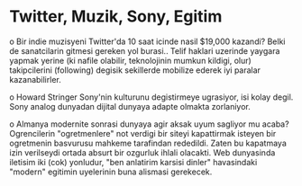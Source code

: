 # Twitter, Muzik, Sony, Egitim

o Bir indie muzisyeni Twitter'da 10 saat icinde nasil $19,000 kazandi? Belki de sanatcilarin gitmesi gereken yol burasi.. Telif haklari uzerinde yaygara yapmak yerine (ki nafile olabilir, teknolojinin mumkun kildigi, olur) takipcilerini (following) degisik sekillerde mobilize ederek iyi paralar kazanabilirler.

o Howard Stringer Sony'nin kulturunu degistirmeye ugrasiyor, isi kolay degil. Sony analog dunyadan dijital dunyaya adapte olmakta zorlaniyor.

o Almanya modernite sonrasi dunyaya agir aksak uyum sagliyor mu acaba? Ogrencilerin "ogretmenlere" not verdigi bir siteyi kapattirmak isteyen bir ogretmenin basvurusu mahkeme tarafindan rededildi. Zaten bu kapatmaya izin verilseydi ortada absurt bir ozgurluk ihlali olacakti. Web dunyasinda iletisim iki (cok) yonludur, "ben anlatirim karsisi dinler" havasindaki "modern" egitimin uyelerinin buna alismasi gerekecek.
